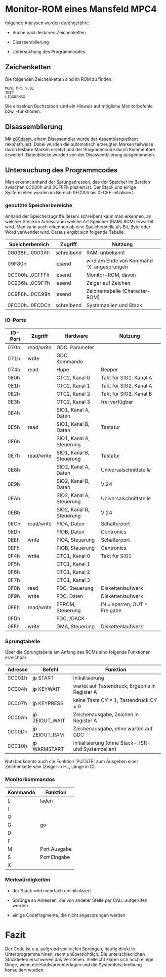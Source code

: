 # Monitor-ROM eines Mansfeld MPC4

folgende Analysen wurden durchgeführt:

- Suche nach lesbaren Zeichenketten

- Disassemblierung 

- Untersuchung des Programmcodes


## Zeichenketten

Die folgenden Zeichenketten sind im ROM zu finden:
```
MONI MPC V.01
INIT
LIOGDFMSX
```
Die einzelnen Buchstaben sind ein Hinweis auf mögliche Monitorbefehle bzw. -funktionen.

## Disassemblierung 
Mit [z80dasm](http://www.tablix.org/~avian/blog/articles/z80dasm/), einem Disassembler wurde der Assemblerquelltext rekonstruiert.
Dabei wurden die automatisch erzeugten Marken teilweise durch lesbare Marken ersetzt und der Programmcode durch Kommentare erweitert.
Datenblöcke wurden von der Disassemblierung ausgenommen.

## Untersuchung des Programmcodes
Man erkennt anhand der Sprungadressen, das der Speicher im Bereich zwischen 0C000h und 0CFFFh plaziert ist. 
Der Stack und einige Systemzellen werden im Bereich 0FC00h bis 0FCFF initialisiert. 

### genutzte Speicherbereiche
Anhand der Speicherzugriffe (lesen/ schreiben) kann man erkennen, an welcher Stelle im Adressraum welche Art Speicher (RAM/ ROM) erwartet wird.
Man kann auch erkennen ob eine Speicherstelle als Bit, Byte oder Word verwendet wird.
Daraus ergibt sich folgende Tabelle:

Speicherbereich  | Zugriff    | Nutzung
---------------- | ---------- | -------
00038h...0003Ah  | schreibend | RAM, unbekannt
09F80h           | lesend     | wird am Ende von Kommand 'X' angesprungen
0C000h...0CFFFh  | lesend     | Monitor-ROM, davon
0C936h...0C9F7h  | lesend     | Zeiger auf Zeichen
0C9F8h...0CC99h  | lesend     | Zeichentabelle (Character-ROM)
0FC00h...0FCDCh  | schreibend | Systemzellen und Stack



### IO-Ports

IO-Port | Zugriff    | Hardware                 | Nutzung
------- | ---------- | ---------------          | -------
070h    | read/write | GDC, Parameter           |
071h    | write      | GDC, Kommando            |
074h    | read       | Hupe                     | Beeper
0E0h    |            | CTC2, Kanal 0            | Takt für SIO1, Kanal A
0E1h    |            | CTC2, Kanal 1            | Takt für SIO2, Kanal A
0E2h    |            | CTC2, Kanal 2            | Takt für SIO2, Kanal B
0E3h    |            | CTC2, Kanal 3            | frei verfügbar
0E4h    |            | SIO1, Kanal A, Daten     |
0E5h    | read       | SIO1, Kanal B, Daten     | Tastatur
0E6h    |            | SIO1, Kanal A, Steuerung |
0E7h    | read/write | SIO1, Kanal B, Steuerung | Tastatur
0E8h    |            | SIO2, Kanal A, Daten     | Universalschnittstelle
0E9h    |            | SIO2, Kanal B, Daten     | V.24
0EAh    |            | SIO2, Kanal A, Steuerung | Universalschnittstelle
0EBh    |            | SIO2, Kanal B, Steuerung | V.24
0ECh    | read/write | PIOA, Daten              | Schalterport
0EDh    |            | PIOB, Daten              | Centronics
0EEh    | write      | PIOA, Steuerung          | Schalterport
0EFh    |            | PIOB, Steuerung          | Centronics
0F4h    | write      | CTC1, Kanal 0            | Takt für SIO1
0F5h    |            | CTC1, Kanal 1            |
0F6h    |            | CTC1, Kanal 2            |
0F7h    |            | CTC1, Kanal 3            |
0F8h    | read       | FDC, Steuerung           | Diskettenlaufwerk
0F9h    | write      | FDC, Daten               | Diskettenlaufwerk
0FEh    | read/write | EPROM, Steuerung         | IN = sperren, OUT = Freigabe
0FDh    |            | FDC, /DACK               |
0FFh    | write      | DMA, Steuerung           | Diskettenlaufwerk


### Sprungtabelle

Über die Sprungtabelle am Anfang des ROMs sind folgende Funktionen erreichbar:

Adresse | Befehl         | Funktion
------- | -------------- | ---------------
0C001h  | jp START       | Initialisierung
0C004h  | jp KEYWAIT     | wartet auf Tastendruck, Ergebnis in Register A
0C007h  | jp KEYPRESS    | keine Taste CY = 1, Tastendruck CY = 0
0C00Ah  | jp ZEIOUT_WAIT | Zeichenausgabe, Zeichen in Register A
0C00Dh  | jp ZEIOUT_RAM  | Zeichenausgabe, ohne warten auf GDC
0C010h  | jp WARMSTART   | Initialisierung (ohne Stack-, ISR- und Systemzellen)

Nutzbar könnte auch die Funktion 'PUTSTR' zum Ausgeben einer Zeichenkette sein (Zeiger in HL, Länge in C).


### Monitorkommandos

Kommando | Funktion
-------- | --------
 L       | laden
 I       |
 O       |
 G       | go 
 D       |
 F       |
 M       | Port Ausgabe
 S       | Port Eingabe
 X       |


### Merkwürdigkeiten

- der Stack wird mehrfach uminitialisiert

- Sprünge an Adressen, die von anderer Stelle per CALL aufgerufen werden

- einige Codefragmente, die nicht angesprungen werden


# Fazit

Der Code ist u.a. aufgrund von vielen Sprüngen, häufig direkt in Unterprogramme hinen, recht unübersichtlich. Die unterschiedlichen Stacktiefen erschweren das Verstehen.
Vielleicht klären sich noch einige Dinge, wenn die Hardwareunterlagen und die Systembeschreibung konsultiert wurden.
